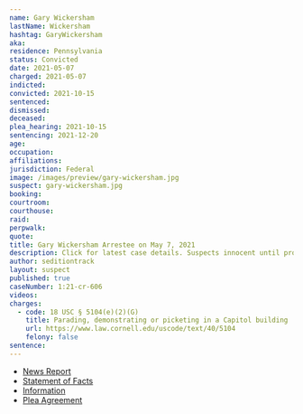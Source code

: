 ```yaml
---
name: Gary Wickersham
lastName: Wickersham
hashtag: GaryWickersham
aka:
residence: Pennsylvania
status: Convicted
date: 2021-05-07
charged: 2021-05-07
indicted:
convicted: 2021-10-15
sentenced:
dismissed:
deceased:
plea_hearing: 2021-10-15
sentencing: 2021-12-20
age:
occupation:
affiliations:
jurisdiction: Federal
image: /images/preview/gary-wickersham.jpg
suspect: gary-wickersham.jpg
booking:
courtroom:
courthouse:
raid:
perpwalk:
quote:
title: Gary Wickersham Arrestee on May 7, 2021
description: Click for latest case details. Suspects innocent until proven guilty.
author: seditiontrack
layout: suspect
published: true
caseNumber: 1:21-cr-606
videos:
charges:
  - code: 18 USC § 5104(e)(2)(G)
    title: Parading, demonstrating or picketing in a Capitol building
    url: https://www.law.cornell.edu/uscode/text/40/5104
    felony: false
sentence:
---
```


- [News Report](https://www.thedailybeast.com/pennsylvania-man-gary-wickersham-arrested-in-capitol-riot-i-can-enter-the-capitol-because-i-pay-my-taxes)
- [Statement of Facts](https://www.justice.gov/usao-dc/case-multi-defendant/file/1443386/download)
- [Information](https://www.justice.gov/usao-dc/case-multi-defendant/file/1439596/download)
- [Plea Agreement](https://www.justice.gov/usao-dc/case-multi-defendant/file/1443381/download)
